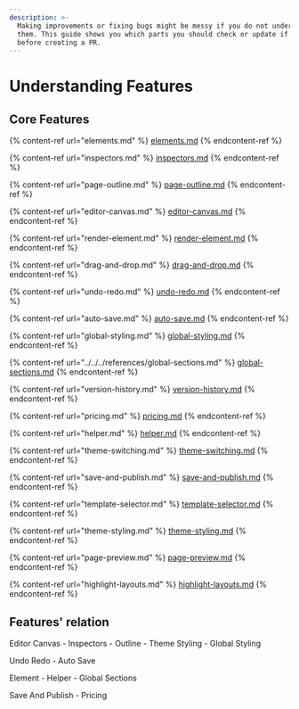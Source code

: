 ```yaml
---
description: >-
  Making improvements or fixing bugs might be messy if you do not understand
  them. This guide shows you which parts you should check or update if needed
  before creating a PR.
---
```


# Understanding Features

## Core Features

{% content-ref url="elements.md" %}
[elements.md](elements.md)
{% endcontent-ref %}

{% content-ref url="inspectors.md" %}
[inspectors.md](inspectors.md)
{% endcontent-ref %}

{% content-ref url="page-outline.md" %}
[page-outline.md](page-outline.md)
{% endcontent-ref %}

{% content-ref url="editor-canvas.md" %}
[editor-canvas.md](editor-canvas.md)
{% endcontent-ref %}

{% content-ref url="render-element.md" %}
[render-element.md](render-element.md)
{% endcontent-ref %}

{% content-ref url="drag-and-drop.md" %}
[drag-and-drop.md](drag-and-drop.md)
{% endcontent-ref %}

{% content-ref url="undo-redo.md" %}
[undo-redo.md](undo-redo.md)
{% endcontent-ref %}

{% content-ref url="auto-save.md" %}
[auto-save.md](auto-save.md)
{% endcontent-ref %}

{% content-ref url="global-styling.md" %}
[global-styling.md](global-styling.md)
{% endcontent-ref %}

{% content-ref url="../../../references/global-sections.md" %}
[global-sections.md](../../../references/global-sections.md)
{% endcontent-ref %}

{% content-ref url="version-history.md" %}
[version-history.md](version-history.md)
{% endcontent-ref %}

{% content-ref url="pricing.md" %}
[pricing.md](pricing.md)
{% endcontent-ref %}

{% content-ref url="helper.md" %}
[helper.md](helper.md)
{% endcontent-ref %}

{% content-ref url="theme-switching.md" %}
[theme-switching.md](theme-switching.md)
{% endcontent-ref %}

{% content-ref url="save-and-publish.md" %}
[save-and-publish.md](save-and-publish.md)
{% endcontent-ref %}

{% content-ref url="template-selector.md" %}
[template-selector.md](template-selector.md)
{% endcontent-ref %}

{% content-ref url="theme-styling.md" %}
[theme-styling.md](theme-styling.md)
{% endcontent-ref %}

{% content-ref url="page-preview.md" %}
[page-preview.md](page-preview.md)
{% endcontent-ref %}

{% content-ref url="highlight-layouts.md" %}
[highlight-layouts.md](highlight-layouts.md)
{% endcontent-ref %}

## Features' relation

Editor Canvas - Inspectors - Outline - Theme Styling - Global Styling

Undo Redo - Auto Save

Element - Helper - Global Sections

Save And Publish - Pricing



